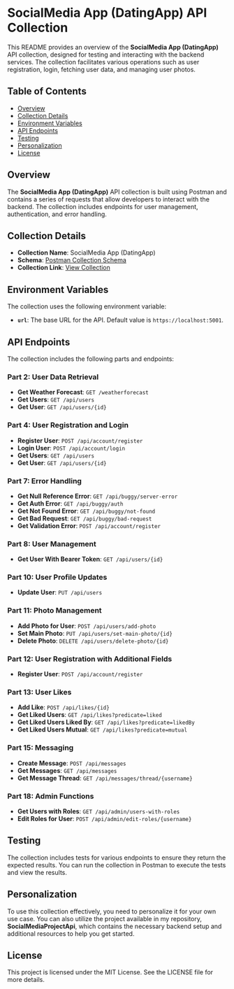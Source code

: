 # SocialMedia App (DatingApp) API Collection

This README provides an overview of the **SocialMedia App (DatingApp)** API collection, designed for testing and interacting with the backend services. The collection facilitates various operations such as user registration, login, fetching user data, and managing user photos.

## Table of Contents

- [Overview](#overview)
- [Collection Details](#collection-details)
- [Environment Variables](#environment-variables)
- [API Endpoints](#api-endpoints)
- [Testing](#testing)
- [Personalization](#personalization)
- [License](#license)

## Overview

The **SocialMedia App (DatingApp)** API collection is built using Postman and contains a series of requests that allow developers to interact with the backend. The collection includes endpoints for user management, authentication, and error handling.

## Collection Details

- **Collection Name**: SocialMedia App (DatingApp)
- **Schema**: [Postman Collection Schema](https://schema.getpostman.com/json/collection/v2.1.0/collection.json)
- **Collection Link**: [View Collection](https://restless-satellite-764890.postman.co/workspace/DatingApp---Net8~c77379e2-ce60-4dc7-996f-9403ea65624e/collection/2726016-11b3d815-f24f-4f3b-aa76-8115809ed3bf?action=share&source=collection_link&creator=2726016)

## Environment Variables

The collection uses the following environment variable:

- **`url`**: The base URL for the API. Default value is `https://localhost:5001`.

## API Endpoints

The collection includes the following parts and endpoints:

### Part 2: User Data Retrieval
- **Get Weather Forecast**: `GET /weatherforecast`
- **Get Users**: `GET /api/users`
- **Get User**: `GET /api/users/{id}`

### Part 4: User Registration and Login
- **Register User**: `POST /api/account/register`
- **Login User**: `POST /api/account/login`
- **Get Users**: `GET /api/users`
- **Get User**: `GET /api/users/{id}`

### Part 7: Error Handling
- **Get Null Reference Error**: `GET /api/buggy/server-error`
- **Get Auth Error**: `GET /api/buggy/auth`
- **Get Not Found Error**: `GET /api/buggy/not-found`
- **Get Bad Request**: `GET /api/buggy/bad-request`
- **Get Validation Error**: `POST /api/account/register`

### Part 8: User Management
- **Get User With Bearer Token**: `GET /api/users/{id}`

### Part 10: User Profile Updates
- **Update User**: `PUT /api/users`

### Part 11: Photo Management
- **Add Photo for User**: `POST /api/users/add-photo`
- **Set Main Photo**: `PUT /api/users/set-main-photo/{id}`
- **Delete Photo**: `DELETE /api/users/delete-photo/{id}`

### Part 12: User Registration with Additional Fields
- **Register User**: `POST /api/account/register`

### Part 13: User Likes
- **Add Like**: `POST /api/likes/{id}`
- **Get Liked Users**: `GET /api/likes?predicate=liked`
- **Get Liked Users Liked By**: `GET /api/likes?predicate=likedBy`
- **Get Liked Users Mutual**: `GET /api/likes?predicate=mutual`

### Part 15: Messaging
- **Create Message**: `POST /api/messages`
- **Get Messages**: `GET /api/messages`
- **Get Message Thread**: `GET /api/messages/thread/{username}`

### Part 18: Admin Functions
- **Get Users with Roles**: `GET /api/admin/users-with-roles`
- **Edit Roles for User**: `POST /api/admin/edit-roles/{username}`

## Testing

The collection includes tests for various endpoints to ensure they return the expected results. You can run the collection in Postman to execute the tests and view the results.

## Personalization

To use this collection effectively, you need to personalize it for your own use case. You can also utilize the project available in my repository, **SocialMediaProjectApi**, which contains the necessary backend setup and additional resources to help you get started.

## License

This project is licensed under the MIT License. See the LICENSE file for more details.

